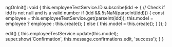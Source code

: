 
  ngOnInit(): void {
    this.employeeTestService.ID.subscribe(idd => {
      // Check if idd is not null and is a valid number
      if (idd && !isNaN(parseInt(idd))) {
        const employee = this.employeeTestService.get(parseInt(idd));
        this.model = employee ? employee : this.create();
      } else {
        this.model = this.create();
      }
    });
  }

  edit() {
    this.employeeTestService.update(this.model);
    super.show('Confirmation', this.message.confirmations.edit, 'success');
  }
}
